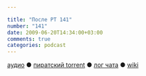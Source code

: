 ```yaml
---

title: "После РТ 141"
number: "141"
date: 2009-06-20T14:34:00+03:00
comments: true
categories: podcast
---
```

[аудио](http://cdn.radio-t.com/rt141post.mp3) ● [пиратский torrent](http://pirates.radio-t.com/torrents/rt141post.mp3.torrent) ● [лог чата](http://chat.radio-t.com/logs/radio-t-141.html) ● [wiki](http://wiki.radio-t.com/%D0%9F%D0%BE%D1%81%D0%BB%D0%B5_%D0%A0%D0%A2_141)<audio src="http://cdn.radio-t.com/rt141post.mp3" preload="none">
